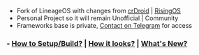 - Fork of LineageOS with changes from [crDroid](https://github.com/crdroidandroid) | [RisingOS](https://github.com/RisingTechOSS)
- Personal Project so it will remain Unofficial | Community
- Frameworks base is private, [Contact on Telegram](https://t.me/SpiDyNuB) for access
### - [How to Setup/Build?](https://github.com/Los-Ext/manifest) | [How it looks?](https://telegra.ph/ROM-Screenshots-08-28-2) | [What's New?](https://raw.githubusercontent.com/Los-Ext/changelogs/refs/heads/lineage-21.0/README.mkdn)

